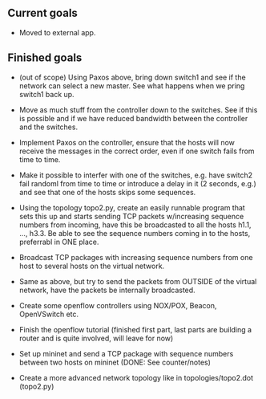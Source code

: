 Current goals
-------------

- Moved to external app.

Finished goals
--------------

- (out of scope) Using Paxos above, bring down switch1 and see if the network can select a
  new master. See what happens when we pring switch1 back up.

- Move as much stuff from the controller down to the switches. See if this
  is possible and if we have reduced bandwidth between the controller and
  the switches.

- Implement Paxos on the controller, ensure that the hosts will now receive
  the messages in the correct order, even if one switch fails from time to
  time.

- Make it possible to interfer with one of the switches, e.g. have switch2
  fail randoml from time to time or introduce a delay in it (2 seconds,
  e.g.) and see that one of the hosts skips some sequences.

- Using the topology topo2.py, create an easily runnable program that sets this
  up and starts sending TCP packets w/increasing sequence numbers from
  incoming, have this be broadcasted to all the hosts h1.1, ..., h3.3.
  Be able to see the sequence numbers coming in to the hosts, preferrabl in
  ONE place.

- Broadcast TCP packages with increasing sequence numbers from one host to
  several hosts on the virtual network.

- Same as above, but try to send the packets from OUTSIDE of the virtual
  network, have the packets be internally broadcasted.

- Create some openflow controllers using NOX/POX, Beacon, OpenVSwitch etc.

- Finish the openflow tutorial (finished first part, last parts are building
  a router and is quite involved, will leave for now)

- Set up mininet and send a TCP package with sequence numbers between two
  hosts on mininet (DONE: See counter/notes)

- Create a more advanced network topology like in topologies/topo2.dot
  (topo2.py)
